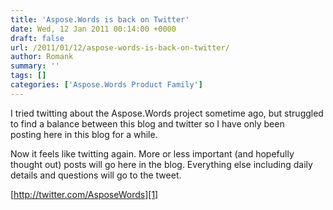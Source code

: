 ```yaml
---
title: 'Aspose.Words is back on Twitter'
date: Wed, 12 Jan 2011 00:14:00 +0000
draft: false
url: /2011/01/12/aspose-words-is-back-on-twitter/
author: Romank
summary: ''
tags: []
categories: ['Aspose.Words Product Family']
---
```


I tried twitting about the Aspose.Words project sometime ago, but struggled to find a balance between this blog and twitter so I have only been posting here in this blog for a while.

Now it feels like twitting again. More or less important (and hopefully thought out) posts will go here in the blog. Everything else including daily details and questions will go to the tweet.

[http://twitter.com/AsposeWords][1]




[1]: http://twitter.com/AsposeWords




